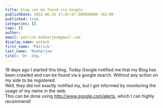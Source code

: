 ```yaml
---
title: blog can be found via Google
publishDate: 2012-06-26 17:07:07.000000000 +02:00
published: true
categories: []
tags: []
author:
email: patrick.mukherjee@gmail.com
display_name: patmuk
first_name: 'Patrick'
last_name: 'Mukherjee'
titel: 'Dr.-Ing.'
---
```

18 days ago I
  started this blog. Today Google notified me that my Blog has been crawled and can be found via a google search.
  Without any action on my side to be registered.<br />
  Well, they did not exactly notified my, but I got informed by monitoring the usage of my name in the web.<br />
  This can be done using http://www.google.com/alerts, which I can highly recommend!<br />

</p>